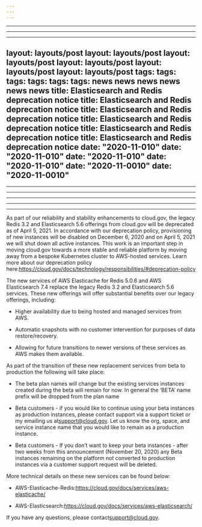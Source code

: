 ```yaml
---
---
---
```

---
---
---
layout: layouts/post
layout: layouts/post
layout: layouts/post
layout: layouts/post
layout: layouts/post
layout: layouts/post
tags:
tags:
tags:
tags:
tags:
tags:
  news
  news
  news
  news
  news
  news
title: Elasticsearch and Redis deprecation notice
title: Elasticsearch and Redis deprecation notice
title: Elasticsearch and Redis deprecation notice
title: Elasticsearch and Redis deprecation notice
title: Elasticsearch and Redis deprecation notice
title: Elasticsearch and Redis deprecation notice
date: "2020-11-010"
date: "2020-11-010"
date: "2020-11-010"
date: "2020-11-010"
date: "2020-11-0010"
date: "2020-11-0010"
---
---
---
---
---
---
As part of our reliability and stability enhancements to cloud.gov, the legacy Redis 3.2 and Elasticsearch 5.6 offerings from cloud.gov will be deprecated as of April 5, 2021. In accordance with our deprecation policy, provisioning of new instances will be disabled on December 6, 2020 and on April 5, 2021 we will shut down all active instances. This work is an important step in moving cloud.gov towards a more stable and reliable platform by moving away from a bespoke Kubernetes cluster to AWS-hosted services. Learn more about our deprecation policy here:<https://cloud.gov/docs/technology/responsibilities/#deprecation-policy>

The new services of AWS Elasticache for Redis 5.0.6 and AWS Elasticsearch 7.4 replace the legacy Redis 3.2 and Elasticsearch 5.6 services. These new offerings will offer substantial benefits over our legacy offerings, including:

- Higher availability due to being hosted and managed services from AWS.

- Automatic snapshots with no customer intervention for purposes of data restore/recovery.
- Allowing for future transitions to newer versions of these services as AWS makes them available.

As part of the transition of these new replacement services from beta to production the following will take place:

- The beta plan names will change but the existing services instances created during the beta will remain for now. In general the ‘BETA’ name prefix will be dropped from the plan name

- Beta customers - if you would like to continue using your beta instances as production instances, please contact support via a support ticket or my emailing us at[support@cloud.gov](mailto:support@cloud.gov). Let us know the org, space, and service instance name that you would like to remain as a production instance.

- Beta customers - If you don’t want to keep your beta instances - after two weeks from this announcement (November 20, 2020) any Beta instances remaining on the platform not converted to production instances via a customer support request will be deleted.

More technical details on these new services can be found below:

- AWS-Elasticache-Redis:<https://cloud.gov/docs/services/aws-elasticache/>

- AWS-Elasticsearch:<https://cloud.gov/docs/services/aws-elasticsearch/>

If you have any questions, please contact[support@cloud.gov](mailto:support@cloud.gov).
